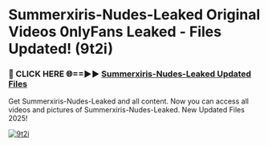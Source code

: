 # Summerxiris-Nudes-Leaked Original Videos 0nlyFans Leaked - Files Updated! (9t2i)

<h3>🔴 CLICK HERE 🌐==►► <a href="https://tinyurl.com/4mcuefdz" rel="nofollow">Summerxiris-Nudes-Leaked Updated Files</a></h3>

Get Summerxiris-Nudes-Leaked and all content. Now you can access all videos and pictures of Summerxiris-Nudes-Leaked. New Updated Files 2025!

[![9t2i](https://i.imgur.com/StAQSOY.gif)](https://tinyurl.com/4mcuefdz)
